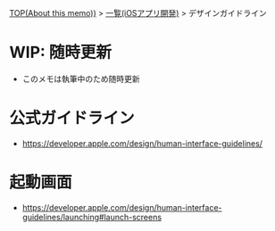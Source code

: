 [TOP(About this memo))](../README.md) > [一覧(iOSアプリ開発)](./README.md) > デザインガイドライン


# WIP: 随時更新
* このメモは執筆中のため随時更新 

# 公式ガイドライン
* https://developer.apple.com/design/human-interface-guidelines/

# 起動画面
* https://developer.apple.com/design/human-interface-guidelines/launching#launch-screens